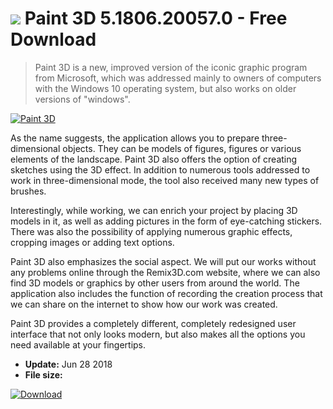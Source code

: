 # ![](https://cdn.softexe.net/static/icon/c/paint-3d-10073.png) Paint 3D 5.1806.20057.0 - Free Download

> Paint 3D is a new, improved version of the iconic graphic program from Microsoft, which was addressed mainly to owners of computers with the Windows 10 operating system, but also works on older versions of "windows".

[![Paint 3D](https://gallery.dpcdn.pl/imgc/Tools/82678/g_-_420x350_1.5_-_xf9a2c0cf-2eaa-4256-a29c-ab10b4321811.jpg)](https://softexe.net/win/multimedia/graphics-design/paint-3d:pRRgc.html)

As the name suggests, the application allows you to prepare three-dimensional objects. They can be models of figures, figures or various elements of the landscape. Paint 3D also offers the option of creating sketches using the 3D effect. In addition to numerous tools addressed to work in three-dimensional mode, the tool also received many new types of brushes.
 
 Interestingly, while working, we can enrich your project by placing 3D models in it, as well as adding pictures in the form of eye-catching stickers. There was also the possibility of applying numerous graphic effects, cropping images or adding text options.
 
 Paint 3D also emphasizes the social aspect. We will put our works without any problems online through the Remix3D.com website, where we can also find 3D models or graphics by other users from around the world. The application also includes the function of recording the creation process that we can share on the internet to show how our work was created.
 
 Paint 3D provides a completely different, completely redesigned user interface that not only looks modern, but also makes all the options you need available at your fingertips.


- **Update:** Jun 28 2018
- **File size:** 

[![Download](https://cdn.softexe.net/static/img/download.png)](https://softexe.net/win/multimedia/graphics-design/paint-3d:pRRgc.html)

